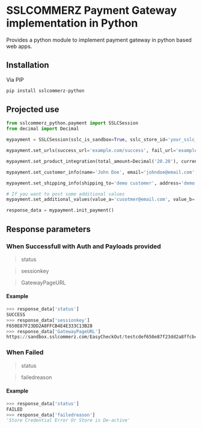 # SSLCOMMERZ Payment Gateway implementation in Python
Provides a python module to implement payment gateway in python based web apps.

## Installation
Via PIP
```bash
pip install sslcommerz-python
```
## Projected use
```python
from sslcommerz_python.payment import SSLCSession
from decimal import Decimal

mypayment = SSLCSession(sslc_is_sandbox=True, sslc_store_id='your_sslc_store_id', sslc_store_pass='your_sslc_store_passcode')

mypayment.set_urls(success_url='example.com/success', fail_url='example.com/failed', cancel_url='example.com/cancel', ipn_url='example.com/payment_notification')

mypayment.set_product_integration(total_amount=Decimal('20.20'), currency='BDT', product_category='clothing', product_name='demo-product', num_of_item=2, shipping_method='YES', product_profile='None')

mypayment.set_customer_info(name='John Doe', email='johndoe@email.com', address1='demo address', address2='demo address 2', city='Dhaka', postcode='1207', country='Bangladesh', phone='01711111111')

mypayment.set_shipping_info(shipping_to='demo customer', address='demo address', city='Dhaka', postcode='1209', country='Bangladesh')

# If you want to post some additional values
mypayment.set_additional_values(value_a='cusotmer@email.com', value_b='portalcustomerid', value_c='1234', value_d='uuid')

response_data = mypayment.init_payment()
```

## Response parameters
### When Successfull with Auth and Payloads provided
> status

> sessionkey

> GatewayPageURL

#### Example
```python
>>> response_data['status']
SUCCESS
>>> response_data['sessionkey']
F650E87F23DD2A8FFCB4E4E333C13B28
>>> response_data['GatewayPageURL']
https://sandbox.sslcommerz.com/EasyCheckOut/testcdef650e87f23dd2a8ffcb4234fasf3b28
```

### When Failed
> status

> failedreason

#### Example
```python
>>> response_data['status']
FAILED
>>> response_data['failedreason']
'Store Credential Error Or Store is De-active'
```